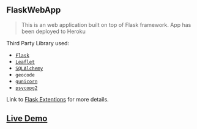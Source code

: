 ## __FlaskWebApp__

> This is an web application built on top of Flask framework. App has been deployed to Heroku

Third Party Library used:

- [`Flask`](http://flask.pocoo.org/)
- [`Leaflet`](http://leafletjs.com/)
- [`SQLAlchemy`](http://www.sqlalchemy.org/)
- `geocode`
- [`gunicorn`](http://gunicorn.org/)
- [`psycopg2`](http://initd.org/psycopg/)

Link to [Flask Extentions](http://flask.pocoo.org/extensions/) for more details.

## [Live Demo](https://dry-reef-80760.herokuapp.com/) 
